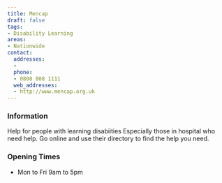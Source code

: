 ```yaml
---
title: Mencap
draft: false
tags:
- Disability Learning
areas:
- Nationwide
contact:
  addresses:
  - 
  phone:
  - 0808 808 1111
  web_addresses:
  - http://www.mencap.org.uk
---
```


### Information
Help for people with learning disabiities
Especially those in hospital who need help.
Go online and use their directory to find the
help you need.


### Opening Times
* Mon to Fri   9am to 5pm

